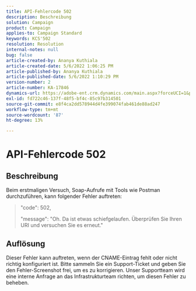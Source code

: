 ```yaml
---
title: API-Fehlercode 502
description: Beschreibung
solution: Campaign
product: Campaign
applies-to: Campaign Standard
keywords: KCS'502
resolution: Resolution
internal-notes: null
bug: false
article-created-by: Ananya Kuthiala
article-created-date: 5/6/2022 1:06:25 PM
article-published-by: Ananya Kuthiala
article-published-date: 5/6/2022 1:10:29 PM
version-number: 2
article-number: KA-17846
dynamics-url: https://adobe-ent.crm.dynamics.com/main.aspx?forceUCI=1&pagetype=entityrecord&etn=knowledgearticle&id=2a32a951-3dcd-ec11-a7b5-0022480b639b
exl-id: fd722c46-137f-48f5-bf4c-85c97b314501
source-git-commit: e8f4ca2dd578944d4fe399074fab461de88ad247
workflow-type: tm+mt
source-wordcount: '87'
ht-degree: 13%

---
```


# API-Fehlercode 502

## Beschreibung


Beim erstmaligen Versuch, Soap-Aufrufe mit Tools wie Postman durchzuführen, kann folgender Fehler auftreten:




> &quot;code&quot;: 502,
> 
> &quot;message&quot;: &quot;Oh. Da ist etwas schiefgelaufen. Überprüfen Sie Ihren URI und versuchen Sie es erneut.&quot;





## Auflösung


Dieser Fehler kann auftreten, wenn der CNAME-Eintrag fehlt oder nicht richtig konfiguriert ist. Bitte sammeln Sie ein Support-Ticket und geben Sie den Fehler-Screenshot frei, um es zu korrigieren. Unser Supportteam wird eine interne Anfrage an das Infrastrukturteam richten, um diesen Fehler zu beheben.
